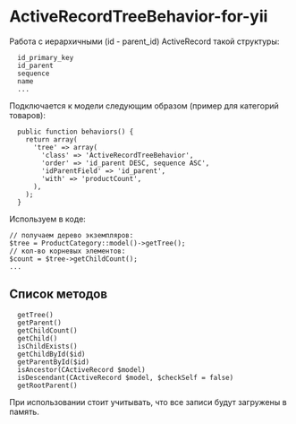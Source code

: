 ActiveRecordTreeBehavior-for-yii
================================

Работа с иерархичными (id - parent_id) ActiveRecord такой структуры:

      id_primary_key
      id_parent
      sequence
      name
      ...

Подключается к модели следующим образом (пример для категорий товаров):

      public function behaviors() {
        return array(
          'tree' => array(
            'class' => 'ActiveRecordTreeBehavior',
            'order' => 'id_parent DESC, sequence ASC',
            'idParentField' => 'id_parent',
            'with' => 'productCount',
          ),
        );
      }
     

Используем в коде:

    // получаем дерево экземпляров:
    $tree = ProductCategory::model()->getTree();
    // кол-во корневых элементов:
    $count = $tree->getChildCount();
    ...


Список методов
--------------

      getTree()
      getParent()
      getChildCount()
      getChild()
      isChildExists()
      getChildById($id)
      getParentById($id)
      isAncestor(CActiveRecord $model)
      isDescendant(CActiveRecord $model, $checkSelf = false)
      getRootParent()

При использовании стоит учитывать, что все записи будут загружены в память.
